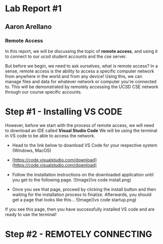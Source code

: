 # Lab Report #1
## Aaron Arellano
### Remote Access

In this report, we will be discussing the topic of **remote access**, and using it to connect to our ucsd student accounts and the cse server.

But before we begin, we need to ask ourselves, what is remote access?
In a sense, remote access is the ability to access a specific computer network from anywhere in the world and from any device!
Using this, we can manage files and data for whatever network or computer you're connected to. This will be demonstrated by remotely accessing the UCSD CSE network through our course specific accounts. 

# Step #1 - Installing VS CODE
However, before we start with the process of remote access, we will need to download an IDE called **Visual Studio Code**
We will be using the terminal in VS code to be able to access the network.

- Head to the link below to download VS Code for your respective system (Windows, MacOS)
- [https://code.visualstudio.com/download](https://code.visualstudio.com/download)
- Follow the installation instructions on the downloaded application until you get to the following page. 
![Image](vs code install.png)

- Once you see that page, proceed by clicking the install button and then waiting for the installation process to finalize. Afterwards, you should get a page that looks like this...
![Image](vs code startup.png)

If you see this page, then you have successfully installed VS code and are ready to use the terminal!

# Step #2 - REMOTELY CONNECTING



 



